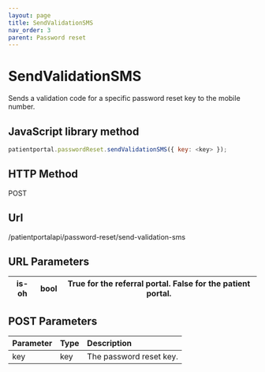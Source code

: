 ```yaml
---
layout: page
title: SendValidationSMS
nav_order: 3
parent: Password reset
---
```


# SendValidationSMS

Sends a validation code for a specific password reset key to the mobile number.

## JavaScript library method

```javascript
patientportal.passwordReset.sendValidationSMS({ key: <key> });
```

## HTTP Method

POST

## ****Url****

/patientportalapi/password-reset/send-validation-sms

## URL Parameters

| is-oh | bool | True for the referral portal. False for the patient portal. |
| --- | --- | --- |

## POST Parameters

| Parameter | Type   | Description                                                 |
|:----------|:-------|:------------------------------------------------------------|
| key | key | The password reset key. |

